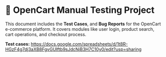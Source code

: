 # 🛒 OpenCart Manual Testing Project

This document includes the **Test Cases**, and **Bug Reports** for the OpenCart e-commerce platform. It covers modules like user login, product search, cart operations, and checkout process.

**Test cases:** https://docs.google.com/spreadsheets/d/1t8R-HGzF4g7dj3aXB8FgvGUIftb9sJdcNjB3H7C10y0/edit?usp=sharing
